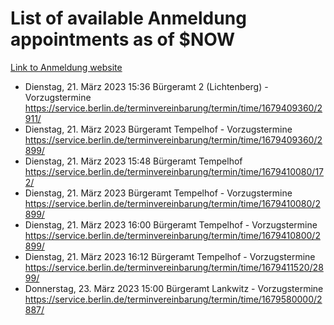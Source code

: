 # List of available Anmeldung appointments as of $NOW
[Link to Anmeldung website](https://service.berlin.de/terminvereinbarung/termin/tag.php?termin=1&anliegen[]=120686&dienstleisterlist=122210,122217,327316,122219,327312,122227,327314,122231,327346,122243,327348,122254,122252,329742,122260,329745,122262,329748,122271,327278,122273,327274,122277,327276,330436,122280,327294,122282,327290,122284,327292,122291,327270,122285,327266,122286,327264,122296,327268,150230,329760,122297,327286,122294,327284,122312,329763,122314,329775,122304,327330,122311,327334,122309,327332,317869,122281,327352,122279,329772,122283,122276,327324,122274,327326,122267,329766,122246,327318,122251,327320,122257,327322,122208,327298,122226,327300&herkunft=http%3A%2F%2Fservice.berlin.de%2Fdienstleistung%2F120686%2F)
- Dienstag, 21. März 2023 15:36 Bürgeramt 2 (Lichtenberg) - Vorzugstermine https://service.berlin.de/terminvereinbarung/termin/time/1679409360/2911/
- Dienstag, 21. März 2023  Bürgeramt Tempelhof - Vorzugstermine https://service.berlin.de/terminvereinbarung/termin/time/1679409360/2899/
- Dienstag, 21. März 2023 15:48 Bürgeramt Tempelhof https://service.berlin.de/terminvereinbarung/termin/time/1679410080/172/
- Dienstag, 21. März 2023  Bürgeramt Tempelhof - Vorzugstermine https://service.berlin.de/terminvereinbarung/termin/time/1679410080/2899/
- Dienstag, 21. März 2023 16:00 Bürgeramt Tempelhof - Vorzugstermine https://service.berlin.de/terminvereinbarung/termin/time/1679410800/2899/
- Dienstag, 21. März 2023 16:12 Bürgeramt Tempelhof - Vorzugstermine https://service.berlin.de/terminvereinbarung/termin/time/1679411520/2899/
- Donnerstag, 23. März 2023 15:00 Bürgeramt Lankwitz - Vorzugstermine https://service.berlin.de/terminvereinbarung/termin/time/1679580000/2887/
